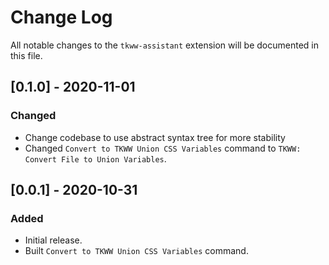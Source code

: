 # Change Log

All notable changes to the `tkww-assistant` extension will be documented in this file.

## [0.1.0] - 2020-11-01
### Changed
- Change codebase to use abstract syntax tree for more stability
- Changed `Convert to TKWW Union CSS Variables`  command to `TKWW: Convert File to Union Variables`.

## [0.0.1] - 2020-10-31
### Added
- Initial release.
- Built `Convert to TKWW Union CSS Variables` command.